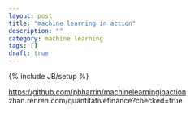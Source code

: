 ```yaml
---
layout: post
title: "machine learning in action"
description: ""
category: machine learning
tags: []
draft: true
---
```

{% include JB/setup %}

https://github.com/pbharrin/machinelearninginaction
zhan.renren.com/quantitativefinance?checked=true
